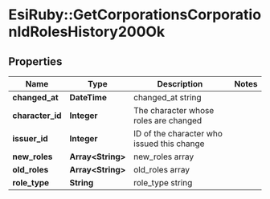 # EsiRuby::GetCorporationsCorporationIdRolesHistory200Ok

## Properties
Name | Type | Description | Notes
------------ | ------------- | ------------- | -------------
**changed_at** | **DateTime** | changed_at string | 
**character_id** | **Integer** | The character whose roles are changed | 
**issuer_id** | **Integer** | ID of the character who issued this change | 
**new_roles** | **Array&lt;String&gt;** | new_roles array | 
**old_roles** | **Array&lt;String&gt;** | old_roles array | 
**role_type** | **String** | role_type string | 


